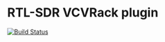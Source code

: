 # RTL-SDR VCVRack plugin

[![Build Status](https://travis-ci.org/WIZARDISHUNGRY/vcvrack-rtlsdr.svg?branch=master)](https://travis-ci.org/WIZARDISHUNGRY/vcvrack-rtlsdr)
